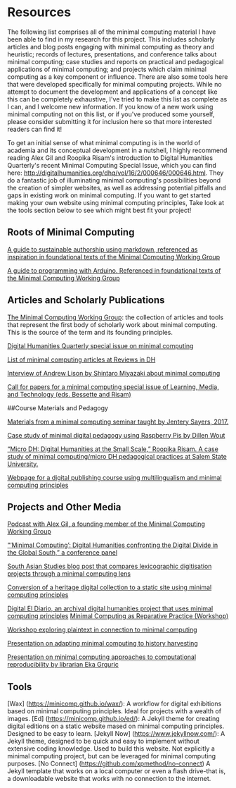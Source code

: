 # Resources
The following list comprises all of the minimal computing material I have been able to find in my research for this project. This includes scholarly articles and blog posts engaging with minimal computing as theory and heuristic; records of lectures, presentations, and conference talks about minimal computing; case studies and reports on practical and pedagogical applications of minimal computing; and projects which claim minimal computing as a key component or influence. There are also some tools here that were developed specifically for minimal computing projects.
While no attempt to document the development and applications of a concept like this can be completely exhaustive, I've tried to make this list as complete as I can, and I welcome new information. If you know of a new work using minimal computing not on this list, or if you've produced some yourself, please consider submitting it for inclusion here so that more interested readers can find it!

To get an initial sense of what minimal computing is in the world of academia and its conceptual development in a nutshell, I highly recommend reading Alex Gil and Roopika Risam's introduction to Digital Humanities Quarterly's recent Minimal Computing Special Issue, which you can find here: http://digitalhumanities.org/dhq/vol/16/2/000646/000646.html. They do a fantastic job of illuminating minimal computing's possibilities beyond the creation of simpler websites, as well as addressing potential pitfalls and gaps in existing work on minimal computing. 
If you want to get started making your own website using minimal computing principles, Take look at the tools section below to see which might best fit your project!

## Roots of Minimal Computing

[A guide to sustainable authorship using markdown, referenced as inspiration in foundational texts of the Minimal Computing Working Group](https://programminghistorian.org/en/lessons/sustainable-authorship-in-plain-text-using-pandoc-and-markdown)

[A guide to programming with Arduino. Referenced in foundational texts of the Minimal Computing Working Group](http://journalofdigitalhumanities.org/2-3/programming-with-arduino-for-digital-humanities/)

## Articles and Scholarly Publications

[The Minimal Computing Working Group](https://go-dh.github.io/mincomp/): the collection of articles and tools that represent the first body of scholarly work about minimal computing. This is the source of the term and its founding principles. 

[Digital Humanities Quarterly special issue on minimal computing](http://www.digitalhumanities.org/dhq/vol/16/2/index.html)

[List of minimal computing articles at Reviews in DH](https://reviewsindh.pubpub.org/minimal-computing)

[Interview of Andrew Lison by Shintaro Miyazaki about minimal computing](https://www.researchgate.net/publication/366094647_Minimal_Computing)

[Call for papers for a minimal computing special issue of Learning, Media, and Technology (eds. Bessette and Risam)](https://think.taylorandfrancis.com/special_issues/learning-media-technology/?utm_source=TFO&utm_medium=cms&utm_campaign=JPG15743)

##Course Materials and Pedagogy

[Materials from a minimal computing seminar taught by Jentery Sayers, 2017.](https://jntry.work/minimalcomputing/)

[Case study of minimal digital pedagogy using Raspberry Pis by Dillen Wout](https://dh2020.adho.org/wp-content/uploads/2020/07/701_TeachingDigitalHumanitiesonRaspberryPisAMinimalComputingApproachtoDigitalPedagogy.html)

[“Micro DH: Digital Humanities at the Small Scale,” Roopika Risam. A case study of minimal computing/micro DH pedagogical practices at Salem State University.](https://dh2017.adho.org/abstracts/196/196.pdf)

[Webpage for a digital publishing course using multilingualism and minimal computing principles](https://mith.umd.edu/minimaldigipub/en/)

## Projects and Other Media

[Podcast with Alex Gil, a founding member of the Minimal Computing Working Group](https://pricelab.sas.upenn.edu/podcast/1/dream-lab-podcast-minimal-computing)

[“‘Minimal Computing’: Digital Humanities confronting the Digital Divide in the Global South,” a conference panel](https://web.cvent.com/event/811e389e-78de-46cd-877d-b20b9ae9ed85/websitePage:36021c4a-7a5d-4cb6-bbaa-225818970114?RefId=Minimal%20Computing%20Recording)

[South Asian Studies blog post that compares lexicographic digitisation projects through a minimal computing lens](https://texlibris.lib.utexas.edu/2022/05/read-hot-and-digitized-more-is-less-less-is-more-minimal-computing-in-south-asian-lexicography/)

[Conversion of a heritage digital collection to a static site using minimal computing principles](https://marii.info/notes/the-summer-of-puppets)

[Digital El Diario, an archival digital humanities project that uses minimal computing principles](https://digitaleldiario.com/)
[Minimal Computing as Reparative Practice (Workshop)](https://www.youtube.com/watch?v=Pb2ISQdteoI)

[Workshop exploring plaintext in connection to minimal computing](https://varia.zone/en/plaintext-partyline.html)

[Presentation on adapting minimal computing to history harvesting](https://scholarworks.iu.edu/dspace/bitstream/handle/2022/27359/2022_02_09_dalmau_szostalo_historyHarvest_minimalComputing_dlbb.pdf?sequence=1&isAllowed=y)

[Presentation on minimal computing approaches to computational reproducibility by librarian Eka Grguric](https://www.google.com/url?sa=t&rct=j&q=&esrc=s&source=web&cd=&cad=rja&uact=8&ved=2ahUKEwjMn5qPkPf8AhUFElkFHQo_D3s4HhAWegQICRAB&url=https%3A%2F%2Fopen.library.ubc.ca%2Fmedia%2Fdownload%2Fpdf%2F494%2F1.0387127%2F5&usg=AOvVaw0hjyBxM5A2C3-AbJ35w3UF)


## Tools
[Wax] (https://minicomp.github.io/wax/): A workflow for digital exhibitions based on minimal computing principles. Ideal for projects with a wealth of images.
[Ed] (https://minicomp.github.io/ed/): A Jekyll theme for creating digital editions on a static website mased on minimal computing principles. Designed to be easy to learn.
[Jekyll Now] (https://www.jekyllnow.com/): A Jekyll theme, designed to be quick and easy to implement without extensive coding knowledge. Used to build this website. Not explicitly a minimal computing project, but can be leveraged for minimal computing purposes.
[No Connect] (https://github.com/xpmethod/no-connect) A Jekyll template that works on a local computer or even a flash drive-that is, a downloadable website that works with no connection to the internet.